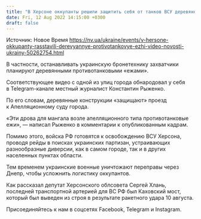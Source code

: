 ```yaml
---
title: "В Херсоне оккупанты решили защитить себя от танков ВСУ деревянными «ежами» — видео"
date: Fri, 12 Aug 2022 14:15:00 +0300
draft: false
---
```

Источник: Новое Время https://nv.ua/ukraine/events/v-hersone-okkupanty-rasstavili-derevyannye-protivotankovye-ezhi-video-novosti-ukrainy-50262754.html


В частности, останавливать украинскую бронетехнику захватчики планируют деревянными противотанковыми «ежами».

Соответствующее видео с одной из улиц города обнародовал у себя в Telegram-канале местный журналист Константин Рыженко.

По его словам, деревянные конструкции «защищают» проезд к Апелляционному суду города.

«Эти дрова для мангала возле апелляционного типа противотанковые ежи», — написал Рыженко в комментарии к опубликованным кадрам.

Помимо этого, войска РФ готовятся к освобождению ВСУ Херсона, проводя рейды в поисках украинских партизан, устраивающих разнообразные диверсии, как в самом городе, так и в других населенных пунктах области.

Тем временем украинские военные уничтожают переправы через Днепр, чтобы усложнить логистику оккупантов.

Как рассказал депутат Херсонского облсовета Сергей Хлань, последней транспортной артерией для ВС РФ был Каховский мост, который был выведен из строя в результате ракетного удара 10 августа.

Присоединяйтесь к нам в соцсетях Facebook, Telegram и Instagram.
